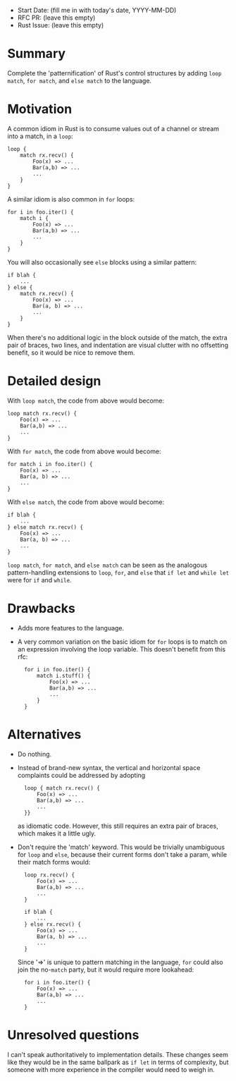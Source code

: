 - Start Date: (fill me in with today's date, YYYY-MM-DD)
- RFC PR: (leave this empty)
- Rust Issue: (leave this empty)

# Summary

Complete the 'patternification' of Rust's control structures by adding `loop match`, `for match`, and `else match` to the language.

# Motivation

A common idiom in Rust is to consume values out of a channel or stream into a match, in a `loop`:

    loop {
        match rx.recv() {
            Foo(x) => ...
            Bar(a,b) => ...
            ...
        }
    }

A similar idiom is also common in `for` loops:

    for i in foo.iter() {
        match i {
            Foo(x) => ...
            Bar(a,b) => ...
            ...
        }
    }

You will also occasionally see `else` blocks using a similar pattern:

    if blah {
        ...
    } else {
        match rx.recv() {
            Foo(x) => ...
            Bar(a, b) => ...
            ...
        }
    }

When there's no additional logic in the block outside of the match, the extra pair of braces, two lines, and indentation are visual clutter with no offsetting benefit, so it would be nice to remove them.


# Detailed design

With `loop match`, the code from above would become:

    loop match rx.recv() {
        Foo(x) => ...
        Bar(a,b) => ...
        ...
    }

With `for match`, the code from above would become:

    for match i in foo.iter() {
        Foo(x) => ...
        Bar(a, b) => ...
        ...
    }

With `else match`, the code from above would become:

    if blah {
        ...
    } else match rx.recv() {
        Foo(x) => ...
        Bar(a, b) => ...
        ...
    }


`loop match`, `for match`, and `else match` can be seen as the analogous pattern-handling extensions to `loop`, `for`, and `else` that `if let` and `while let` were for `if` and `while`.


# Drawbacks

- Adds more features to the language.

- A very common variation on the basic idiom for `for` loops is to match on an expression involving the loop variable.  This doesn't benefit from this rfc:

        for i in foo.iter() {
            match i.stuff() {
                Foo(x) => ...
                Bar(a,b) => ...
                ...
            }
        }


# Alternatives

- Do nothing.

- Instead of brand-new syntax, the vertical and horizontal space complaints could be addressed by adopting

        loop { match rx.recv() {
            Foo(x) => ...
            Bar(a,b) => ...
            ...
        }}

    as idiomatic code.  However, this still requires an extra pair of braces, which makes it a little ugly.

- Don't require the 'match' keyword.  This would be trivially unambiguous for `loop` and `else`,
because their current forms don't take a param, while their match forms would:

        loop rx.recv() {
            Foo(x) => ...
            Bar(a,b) => ...
            ...
        }

        if blah {
            ...
        } else rx.recv() {
            Foo(x) => ...
            Bar(a, b) => ...
            ...
        }

    Since '=>' is unique to pattern matching in the language, `for` could also join the no-`match` party, but it would require more lookahead:

        for i in foo.iter() {
            Foo(x) => ...
            Bar(a,b) => ...
            ...
        }



# Unresolved questions

I can't speak authoritatively to implementation details.  These changes seem like they would be in the same ballpark as `if let` in terms of complexity, but someone with more experience in the compiler would need to weigh in.
